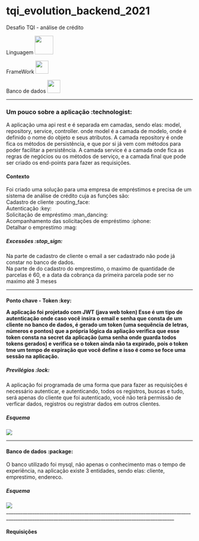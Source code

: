 # tqi_evolution_backend_2021
Desafio TQI - análise de crédito

Linguagem
<img src="https://svgshare.com/i/dPV.svg" width="50px">

FrameWork
<img src="https://svgshare.com/i/dN3.svg" width="35px">

Banco de dados
<img src="https://svgshare.com/i/dNy.svg" width="35px">
______________________________________________________________________________________________________________________________________________________________
<h3>Um pouco sobre a aplicação :technologist:</h3>

A aplicação uma api rest e é separada em camadas, sendo elas: model, repository, service, controller.
onde model é a camada de modelo, onde é definido o nome do objeto e seus atributos. A camada repository é onde fica os métodos de persistência, e que por si já vem com métodos para poder facilitar a persistência. A camada service é a camada onde fica as regras de negócios ou os métodos de serviço, e a camada final que pode ser criado os end-points para fazer as requisições.

<h4>Contexto</h4>
Foi criado uma solução para uma empresa de empréstimos e precisa de um sistema de análise de crédito cuja as funções são: <br>
Cadastro de cliente :pouting_face:<br>
Autenticação :key:<br>
Solicitação de empréstimo :man_dancing:<br>
Acompanhamento das solicitações de empréstimo :iphone:<br> 
Detalhar o emprestimo :mag:
<h5>Excessões :stop_sign:</h5> 

Na parte de cadastro de cliente o email a ser cadastrado não pode já constar no banco de dados. <br>
Na parte de do cadastro do emprestimo, o maximo de quantidade de parcelas é 60, e a data da cobrança da primeira parcela pode ser no maximo até 3 meses
______________________________________________________________________________________________________________________________________________________________
<h4>Ponto chave - Token :key:</4>

A aplicação foi projetado com JWT (java web token)
Esse é um tipo de autenticação onde caso você insira o email e senha que consta de um cliente no banco de dados, é gerado um token (uma sequência de letras, números e pontos) que a própria lógica da apliação verifica que esse token consta na secret da aplicação (uma senha onde guarda todos tokens gerados) e verifica se o token ainda não ta expirado, pois o token tme um tempo de expiração que você define e isso é como se foce uma sessão na aplicação. 
<h5>Previlégios :lock:</h5>
A aplicação foi programada de uma forma que para fazer as requisições é necessário autenticar, e autenticando, todos os registros, buscas e tudo, será apenas do cliente que foi autenticado, você não terá permissão de verficar dados, registros ou registrar dados em outros clientes.

<h5> Esquema </h5>
<img src="https://i.imgur.com/g6rGRNL.jpeg">

______________________________________________________________________________________________________________________________________________________________
<h4> Banco de dados :package:</h4>
O banco utilizado foi mysql, não apenas o conhecimento mas o tempo de experiência, na aplicação existe 3 entidades, sendo elas: cliente, emprestimo, endereco.

<h5> Esquema </h5>
<img src="https://i.imgur.com/oQ90uE1.png">
_____________________________________________________________________________________________________________________________________________________
<h4> Requisições </h4>

